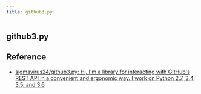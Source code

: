 ```yaml
---
title: github3.py
---
```


## github3.py


## Reference
* [sigmavirus24/github3.py: Hi, I'm a library for interacting with GItHub's REST API in a convenient and ergonomic way. I work on Python 2.7, 3.4, 3.5, and 3.6](https://github.com/sigmavirus24/github3.py)
